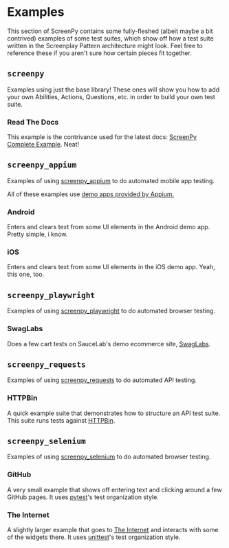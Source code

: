 # Examples

This section of ScreenPy contains some fully-fleshed (albeit maybe a bit contrived) examples of some test suites, which show off how a test suite written in the Screenplay Pattern architecture might look. Feel free to reference these if you aren't sure how certain pieces fit together.

## `screenpy`

Examples using just the base library!
These ones will show you
how to add your own Abilities,
Actions,
Questions,
etc.
in order to build your own test suite.

### Read The Docs

This example is the contrivance used
for the latest docs: [ScreenPy Complete Example](https://screenpy-docs.readthedocs.io/en/latest/example.html).
Neat!

## `screenpy_appium`

Examples of using
[screenpy_appium](https://screenpy-appium-docs.readthedocs.io/en/latest/)
to do automated mobile app testing.

All of these examples use
[demo apps provided by Appium.](https://github.com/appium/python-client/tree/master/test/apps)

### Android

Enters and clears text from some UI elements
in the Android demo app.
Pretty simple, i know.

### iOS

Enters and clears text from some UI elements
in the iOS demo app.
Yeah, this one, too.

## `screenpy_playwright`

Examples of using
[screenpy_playwright](https://screenpy-playwright-docs.readthedocs.io/en/latest/)
to do automated browser testing.

### SwagLabs

Does a few cart tests
on SauceLab's demo ecommerce site,
[SwagLabs](https://www.saucedemo.com/).

## `screenpy_requests`

Examples of using
[screenpy_requests](https://screenpy-requests-docs.readthedocs.io/en/latest/)
to do automated API testing.

### HTTPBin

A quick example suite
that demonstrates
how to structure an API test suite.
This suite runs tests against [HTTPBin](https://httpbin.org/).

## `screenpy_selenium`

Examples of using
[screenpy_selenium](https://screenpy-selenium-docs.readthedocs.io/en/latest/)
to do automated browser testing.

### GitHub

A very small example
that shows off entering text and clicking around a few GitHub pages.
It uses [pytest](https://docs.pytest.org/en/latest/)'s test organization style.

### The Internet

A slightly larger example
that goes to [The Internet](https://the-internet.herokuapp.com/)
and interacts with some of the widgets there.
It uses [unittest](https://docs.python.org/3/library/unittest.html)'s test organization style.
